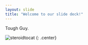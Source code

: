 ```yaml
---
layout: slide
title: "Welcome to our slide deck!"
---
```


Tough Guy.

![steroidtocat](https://octodex.github.com/images/steroidtocat.png)
{: .center}

